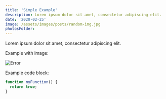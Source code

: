 ```yaml
---
title: 'Simple Example'
description: Lorem ipsum dolor sit amet, consectetur adipiscing elit.
date: '2020-02-25'
image: /assets/images/posts/random-img.jpg
photosFolder:
---
```


Lorem ipsum dolor sit amet, consectetur adipiscing elit.

Example with image:

![Error](@@baseUrl@@/assets/images/posts/error.png)

Example code block:

```js
function myFunction() {
  return true;
}
```
